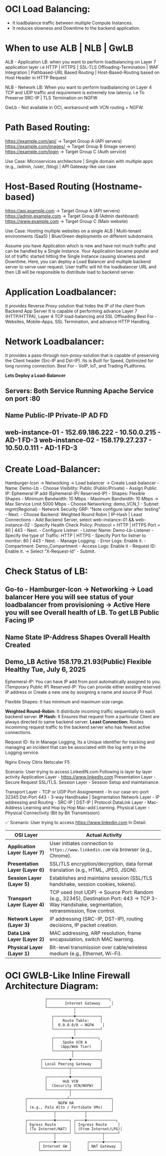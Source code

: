 
# OCI Load Balancing:
- It loadbalance traffic between multiple Compute Instances.
- It reduces slowness and Downtime to the backend application.

# When to use ALB | NLB | GwLB
ALB - Application LB: when you want to perform loadbalancing on Layer 7 application layer 
i.e HTTP | HTTPS | SSL-TLS Offloading-Termination | WAF Integration | Pathbased-URL Based Routing | Host-Based-Routing based on Host Header in HTTP Request

NLB - Network LB: When you want to perform loadbalancing on Layer 4 TCP and UDP traffic and requirement is extremely low latency. 
i.e To Preserve SRC-IP | TLS Termination on NGFW 

GwLb - Not available in OCI, workaround with VCN routing + NGFW.

# Path Based Routing:
https://example.com/api/       →  Target Group A (API servers)
https://example.com/images/    →  Target Group B (Image servers)
https://example.com/login      →  Target Group C (Auth service)

Use Case: Microservices architecture | Single domain with multiple apps (e.g., /admin, /user, /blog) | API Gateway-like use case

#  Host-Based Routing (Hostname-based)
https://api.example.com     →  Target Group A (API servers)
https://admin.example.com   →  Target Group B (Admin dashboard)
https://www.example.com     →  Target Group C (Main website)

Use Case: Hosting multiple websites on a single ALB | Multi-tenant environments (SaaS) | Blue/Green deployments on different subdomains

Assume you have Application which is new and have not much traffic and can be handled by a Single Instance.
Your Application became popular and lot of traffic started hitting the Single Instance causing slowness and Downtime.
Here, you can deploy a Load Balancer and multiple backend server to serve user request.
User traffic will hit the loadbalancer URL and then LB will be responsible to distribute load to backend server.


# Application Loadbalancer: 
It provides Reverse Proxy solution that hides the IP of the client from Backend App Server
It is capable of performing advance Layer 7 (HTTP/HTTPA), Layer 4 TCP load-balancing and SSL Offloading
Best For - Websites, Mobile-Apps, SSL Termination, and advance HTTP Handling.

# Network Loadbalancer: 
It provides a pass-through non-proxy-solution that is capable of preserving the Client header (Src-IP and Dst-IP).
Its is Built for Speed, Optimized for long running connection.
Best For - VoIP, IoT, and Trading PLatforms.

**Lets Deploy a Load-Balancer**

Servers: Both Service Running Apache Service on port :80
-----------------------------------------------------------------
Name              Public-IP        Private-IP    AD     FD
-----------------------------------------------------------------
web-instance-01 - 152.69.186.222 - 10.50.0.215 - AD-1   FD-3
web-instance-02 - 158.179.27.237 - 10.50.0.111 - AD-1   FD-3
-----------------------------------------------------------------

# Create Load-Balancer:
Hamburger-Icon -> Networking -> Load balancer <Click-it>
    -> <Click-On> Create Load-balancer
            - Name: Demo-Lb
            - Choose Visibility: Public (Public/Private)
            - Assign Public IP: Ephemeral IP add (Ephemeral-IP/ Reserved-IP)
            - Shapes: Flexible Shapes <Bandwidth-Shapes>
                - Minimum Bandwidth: 10 Mbps
                - Maximum Bandwidth: 10 Mbps -> Max Service Limit 5000 Mbps
                - Choose Networking: demo_VCN_1
                - Subnet: mgmt(Regional)
                - Network Security GRP: "Note configure later after testing"
                - <Click-On> Next.
                    - Choose Backend: Weighted Round Robin | IP-Hash | Least Connections
                    - <Click-On> Add Backend Server, select web-instance-01 && web-instance-02
                    - Specify Health Check Policy: Protocol = HTTP | HTTPS
                                                   Port = 80 | 443
                    - <Click-On> Next.
                        - Configure Listner:
                            - Listner Name: Demo-Lb-Listener
                            - Specify the type of Traffic: HTTP | HTTPS
                            - Specify Port for listner to monitor: 80 | 443
                            - <Click-On> Next.
                                - Manage Logging:
                                    - Error Logs: Enable it.
                                    - Compartment: Demo_Compartment
                                    - Access Logs: Enable it
                                    - Request ID: Enable it. -> Select "X-Request-Id"
                                    - <Click-On> Submit.

 # Check Status of LB:

Go-to - Hamburger-Icon -> Networking -> Load balancer <Click-it>
Here you will see status of your loadbalancer from provisioning -> Active
Here you will see Overall health of LB.
To get LB Public Facing IP
-------------------------------------------------------------------------------------
Name        State  IP-Address            Shapes    Overall Health  Created
-------------------------------------------------------------------------------------
Demo_LB     Active 158.179.21.93(Public) Flexible  Healthy         Tue, July 6, 2025
--------------------------------------------------------------------------------------  

Ephemeral-IP: You can have IP add from pool automatically assigned to you. (Temporary Public IP)
Reserved-IP: You can provide either existing reserved IP address or
             Create a new one by assigning a name and source IP Pool.

Flexible Shapes: It has minimum and maximum size range.

**Weighted Round-Robin:** It distribute incoming traffic sequentially to each backend server.
**IP Hash:** It Ensures that request from a particular Client are always directed to same backend server.
**Least Connection:** Routes incomming request traffic to the backend server who has fewest active connections.

Request ID: Its in Manage Logging, Its a Unique identifier for tracking and managing an incident that can be associated with the log entry in the Logging service.

Nginx
Envoy
Citrix Netscaler
F5

Scenario: User trying to access LinkedIN.com
Following is layer by layer activity
Application Layer  - https://www.linkedIn.com
Presentation Layer - Secure Request SSL/TLS.
Session Layer      - Session Setup and maintainance.

Transport Layer    - TCP or UDP Port Assignement -  In our case src-port 32345 Dst-Port 443 - 3-way Handhsake | Segmentation
Network Layer      - IP addressing and Routing - SRC-IP | DST-IP | Protocol
DataLink Layer     - Mac-Address Learning and Hop by Hop Mac-add Learning.
Physical Layer     - Physical Connectivity (Bit by Bit Transmission)

✅ Scenario: User trying to access https://www.linkedin.com In Detail:

| OSI Layer                        | Actual Activity                                                                                                                                  |
| -------------------------------- | ------------------------------------------------------------------------------------------------------------------------------------------------ |
| **Application Layer (Layer 7)**  | User initiates connection to `https://www.linkedin.com` via browser (e.g., Chrome).                                                              |
| **Presentation Layer (Layer 6)** | SSL/TLS encryption/decryption, data format translation (e.g., HTML, JPEG, JSON).                                                                 |
| **Session Layer (Layer 5)**      | Establishes and maintains session (SSL/TLS handshake, session cookies, tokens).                                                                  |
| **Transport Layer (Layer 4)**    | TCP used (not UDP) → Source Port: Random (e.g., 32345), Destination Port: 443 → TCP 3-Way Handshake, segmentation, retransmission, flow control. |
| **Network Layer (Layer 3)**      | IP addressing (SRC-IP, DST-IP), routing decisions, IP packet creation.                                                                           |
| **Data Link Layer (Layer 2)**    | MAC addressing, ARP resolution, frame encapsulation, switch MAC learning.                                                                        |
| **Physical Layer (Layer 1)**     | Bit-level transmission over cable/wireless medium (e.g., Ethernet, Wi-Fi).                                                                       |



# OCI GWLB-Like Inline Firewall Architecture Diagram:

                      ┌────────────────────────────┐
                      │        Internet Gateway     │
                      └────────────┬───────────────┘
                                   │
                         ┌─────────▼───────────┐
                         │    Route Table:     │
                         │  0.0.0.0/0 → NGFW    │
                         └─────────┬───────────┘
                                   │
                         ┌────────▼───────────┐
                         │    Spoke VCN A      │
                         │   (App/Web Tier)    │
                         └────────┬────────────┘
                                  │
                    ┌────────────▼─────────────┐
                    │ Local Peering Gateway    │
                    └────────────┬─────────────┘
                                 │
                      ┌──────────▼─────────────┐
                      │       Hub VCN          │
                      │  (Security VCN/NGFW)   │
                      └──────────┬─────────────┘
                                 │
             ┌──────────────────┴───────────────────┐
             │              NGFW HA                 │
             │ (e.g., Palo Alto / FortiGate VMs)    │
             └────────────┬─────────────┬───────────┘
                          │             │
             ┌────────────▼──────┐ ┌────▼─────────────┐
             │ Egress Route      │ │ Ingress Route     │
             │ (To Internet/NAT) │ │ (From Internet/LPG)│
             └────────────┬──────┘ └────────────┬──────┘
                          │                     │
                   ┌──────▼──────┐       ┌──────▼───────┐
                   │ Internet GW │       │ NAT Gateway  │
                   └─────────────┘       └──────────────┘

